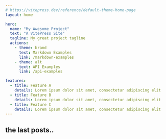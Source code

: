 ```yaml
---
# https://vitepress.dev/reference/default-theme-home-page
layout: home

hero:
  name: "My Awesome Project"
  text: "A VitePress Site"
  tagline: My great project tagline
  actions:
    - theme: brand
      text: Markdown Examples
      link: /markdown-examples
    - theme: alt
      text: API Examples
      link: /api-examples

features:
  - title: Feature A
    details: Lorem ipsum dolor sit amet, consectetur adipiscing elit
  - title: Feature B
    details: Lorem ipsum dolor sit amet, consectetur adipiscing elit
  - title: Feature C
    details: Lorem ipsum dolor sit amet, consectetur adipiscing elit
---
```

<script setup lng="ts">
  import { withBase} from 'vitepress'
import BlogCard from './components/BlogCard.vue';
import { data as posts } from './blog.data.ts'
</script>

## the last posts..
<div class="posts">
<BlogCard v-for="p in posts" :title="p.frontmatter.title" :url="withBase(p.url)"/>
</div>

<style>
  .posts{
   display: flex;
   gap: 20px
  }
</style>





